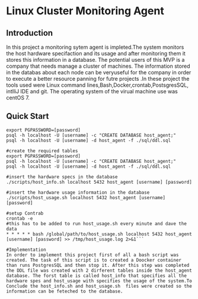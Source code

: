 # Linux Cluster Monitoring Agent
## Introduction
In this project a monitoring sytem agent is impleted.The system monitors the host hardware specifaction and its usage and after monitoring them it stores this information in a database. The potential users of this MVP is a company that needs manage a cluster of machines. The information stored in the databas about each node can be veryuseful for the company in order to execute a better resource panning for futre projects .In these project the tools used were Linux command lines,Bash,Docker,crontab,PostsgresSQL, intlliJ IDE and git. The operating system of the virual machine use was centOS 7.

## Quick Start
``` #create and run a psql intance using psql_docker.sh
export PGPASSWORD=[password]
psql -h localhost -U [username] -c "CREATE DATABASE host_agent;"
psql -h localhost -U [username] -d host_agent -f ./sql/ddl.sql

#create the required tables
export PGPASSWORD=[password]
psql -h localhost -U [username] -c "CREATE DATABASE host_agent;"
psql -h localhost -U [username] -d host_agent -f ./sql/ddl.sql

#insert the hardware specs in the database
./scripts/host_info.sh localhost 5432 host_agent [username] [password]

#insert the hardware usage information in the database
./scripts/host_usage.sh localhost 5432 host_agent [username] [password]

#setup Contrab
crontab -e
#this has to be added to run host_usage.sh every minute and dave the data
* * * * * bash /global/path/to/host_usage.sh localhost 5432 host_agent [username] [password] >> /tmp/host_usage.log 2>&1```

#Implementation
In order to implement this project first of all a bash script was created. The task of this script is to created a Doocker container than runs PostgresSQL and then stop it. After this step was completed the DDL file was created with 2 dirferent tables inside the host_agent database. The forst table is called host_info that specifies all the hardware spes and host_usage with specifies the usage of the system.To Conclude the host_info.sh and host_usage.sh  files were created so the information can be feteched to the database.

